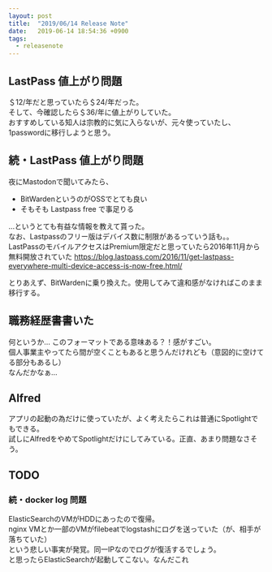 ```yaml
---
layout: post
title:  "2019/06/14 Release Note"
date:   2019-06-14 18:54:36 +0900
tags:
  - releasenote
---
```

## LastPass 値上がり問題

＄12/年だと思っていたら＄24/年だった。  
そして、今確認したら＄36/年に値上がりしていた。  
おすすめしている知人は宗教的に気に入らないが、元々使っていたし、1passwordに移行しようと思う。

## 続・LastPass 値上がり問題

夜にMastodonで聞いてみたら、
* BitWardenというのがOSSでとても良い
* そもそも Lastpass free で事足りる

…というとても有益な情報を教えて貰った。   
なお、Lastpassのフリー版はデバイス数に制限があるっていう話も。。  
LastPassのモバイルアクセスはPremium限定だと思っていたら2016年11月から無料開放されていた
https://blog.lastpass.com/2016/11/get-lastpass-everywhere-multi-device-access-is-now-free.html/

とりあえず、BitWardenに乗り換えた。使用してみて違和感がなければこのまま移行する。

## 職務経歴書書いた

何というか… このフォーマットである意味ある？！感がすごい。  
個人事業主やってたら間が空くこともあると思うんだけれども（意図的に空けてる部分もあるし）  
なんだかなぁ… 

## Alfred

アプリの起動の為だけに使っていたが、よく考えたらこれは普通にSpotlightでもできる。  
試しにAlfredをやめてSpotlightだけにしてみている。正直、あまり問題なさそう。

## TODO
### 続・docker log 問題

ElasticSearchのVMがHDDにあったので復帰。  
nginx VMとか一部のVMがfilebeatでlogstashにログを送っていた（が、相手が落ちていた）  
という悲しい事実が発覚。同一IPなのでログが復活するでしょう。  
と思ったらElasticSearchが起動してこない。なんだこれ

